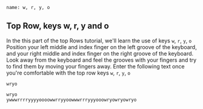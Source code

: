 ```ngMeta
name: w, r, y, o
```

## Top Row, keys w, r, y and o

In the this part of the top Rows tutorial, we'll learn the use of keys `w`, `r`, `y`, `o`
Position your left middle and index finger on the left groove of the keyboard, and your right middle and index finger on the right groove of the keyboard. Look away from the keyboard and feel the grooves with your fingers and try to find them by moving your fingers away.
Enter the following text once you're comfortable with the top row keys  `w`, `r`, `y`, `o`


```trytyping
wryo
```

```practicetyping
wryo
ywwwrrrryyyyoooowwrryyoowwwrrryyyooowryowryowryo
```